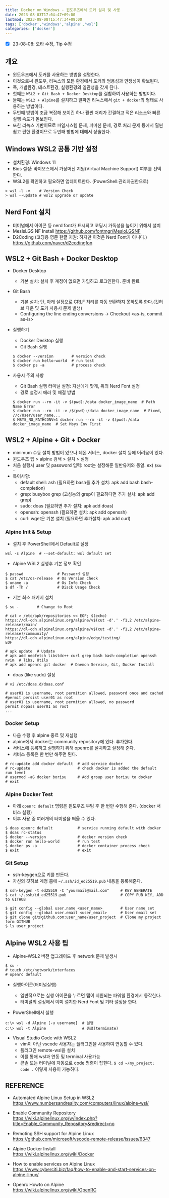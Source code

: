 ```yaml
---
title: Docker on Windows - 윈도우즈에서 도커 설치 및 사용
date: 2023-08-03T17:04:47+09:00
lastmod: 2023-08-08T15:47:34+09:00
tags: ['docker','windows','alpine','wsl']
categories: ['docker']
---
```


- [X] 23-08-08: 오타 수정, Tip 수정

## 개요

- 윈도우즈에서 도커를 사용하는 방법을 설명한다.
- 이것으로써 윈도우, 리눅스의 모든 환경에서 도커의 범용성과 안정성이 확보된다.
- 즉, 개발환경, 테스트환경, 실행환경의 일관성을 갖게 된다.
- 첫째는 `WSL2 + Git Bash + Docker Desktop`를 결합하여 사용하는 방법이다.
- 둘째는 `WSL2 + Alpine`를 설치하고 알파인 리눅스에서 `git + docker`의 형태로 사용하는 방법이다.
- 두번째 방법이 조금 복잡해 보이긴 하나 훨씬 처리가 간결하고 적은 리소스와 빠른 실행 속도가 돋보인다.
- 또한 리눅스 기반이므로 파일시스템 문제, 퍼미션 문제, 경로 처리 문제 등에서 훨씬 쉽고 편한 환경이므로 두번째 방법에 대해서 상술한다.

## Windows WSL2 공통 기반 설정

* 설치환경: Windows 11
* Bios 설정: 바이오스에서 가상머신 지원(Virtual Machine Support) 여부를 선택한다. 
* WSL2를 확인하고 필요하면 업데이트한다. (PowerShell:관리자권한으로)
```console
> wsl -l -v    # Version Check
> wsl --update # wsl2 upgrade or update
```

## Nerd Font 설치

* 터미널에서 아이콘 등 nerd font가 표시되고 코딩시 가독성을 높이기 위해서 설치
* MeslsLGS NF Install
https://github.com/fontmgr/MesloLGSNF
* D2Coding (코딩용 영문 한글 지원: 하지만 이것은 Nerd Font가 아니다.)
https://github.com/naver/d2codingfon

## WSL2 + Git Bash + Docker Desktop

* Docker Desktop
  - 기본 설치: 설치 후 계정이 없으면 가입하고 로그인한다. 준비 완료
  
* Git Bash
  - 기본 설치: 단, 아래 설정으로 CRLF 처리를 자동 변환하지 못하도록 한다.(깃허브 다운 및 도커 사용시 문제 발생)
  - Configuring the line ending conversions -> Checkout <as-is, commit as-is>

* 실행하기
  - Docker Desktop 실행
  - Git Bash 실행
  ```console
  $ docker --version        # version check
  $ docker run hello-world  # run test
  $ docker ps -a            # process check 
  ```
* 사용시 주의 사항
  - Git Bash 실행 터미널 설정: 자신에게 맞게, 위의 Nerd Font 설정
  - 경로 설정시 에러 및 해결 방법
  ```console
  $ docker run --rm -it -v $(pwd):/data docker_image_name  # Path Name Error
  $ docker run --rm -it -v /$(pwd):/data docker_image_name  # Fixed, //c/User/user_name...
  $ MSYS_NO_PATHCONV=1 docker run --rm -it -v $(pwd):/data docker_image_name  # Set Msys Env First
  ```
  
## WSL2 + Alpine + Git + Docker

- minimum 수동 설치 방법이 있으나 데몬 서비스, docker 설치 등에 어려움이 있다.
- 윈도우즈 앱 > alpine 검색 > 설치 > 실행
- 처음 실행시 user 및 password 입력: root는 설정해준 일반유저와 동일. ex) `$su -`
- 특이사항:
  - default shell: ash (필요하면 bash를 추가 설치: apk add bash bash-completion)
  - grep: busybox grep (고성능의 grep이 필요하다면 추가 설치: apk add grep)
  - sudo: doas (필요하면 추가 설치: apk add doas)
  - openssh: openssh (필요하면 설치: apk add openssh)
  - curl: wget은 기본 설치 (필요하면 추가설치: apk add curl)
  
### Alpine Init & Setup

* 설치 후 PowerShell에서 Default로 설정

```console
wsl -s Alpine  # --set-default: wsl default set
```

* Alpine WSL2 실행후 기본 정보 확인

```console
$ passwd               # Password 설정
$ cat /etc/os-release  # Os Version Check
$ uname -a             # Os Info Check
$ df -Th /             # Disck Usage Check
```

* 기본 최소 패키지 설치

```console
$ su -        # Change to Root

# cat > /etc/apk/repositories << EOF; $(echo)
https://dl-cdn.alpinelinux.org/alpine/v$(cut -d'.' -f1,2 /etc/alpine-release)/main/
https://dl-cdn.alpinelinux.org/alpine/v$(cut -d'.' -f1,2 /etc/alpine-release)/community/
https://dl-cdn.alpinelinux.org/alpine/edge/testing/
EOF

# apk update  # Update
# apk add neofetch libstdc++ curl grep bash bash-completion openssh nvim  # libs, Utils
# apk add openrc git docker  # Daemon Service, Git, Docker Install
```


* doas (like sudo) 설정

```console
# vi /etc/doas.d/doas.conf

# user01 is username, root permition allowed, password once and cached
#permit persist user01 as root 
# user01 is username, root permition allowed, no password
permit nopass user01 as root  
...
```

### Docker Setup

* 다음 수행 후 alpine 종료 및 재실행
* alpine에서 docker는 community repository에 있다. 추가한다.
* 서비스에 등록하고 실행하기 위해 openrc를 설치하고 설정해 준다.
* 서비스 등록은 한 번만 해주면 된다.

```console
# rc-update add docker default  # add service docker 
# rc-update                     # check docker is added the default run level
# usermod -aG docker borisu     # Add group user borisu to docker
# exit
```
  
### Alpine Docker Test

* 아래 `openrc default` 명령은 윈도우즈 부팅 후 한 번만 수행해 준다. (docker 서비스 실행)
* 이후 사용 중 여러개의 터미널을 띄울 수 있다.

```console
$ doas openrc default           # service running default with docker
$ doas rc-status
$ docker --version              # docker version check
$ docker run hello-world        # run test
$ docker ps -a                  # docker container process check 
$ exit                          # exit
```

### Git Setup

* ssh-keygen으로 키를 만든다.
* 자신의 깃허브 계정 홈에  `~/.ssh/id_ed25519.pub` 내용을 등록해준다.

```console
$ ssh-keygen -t ed25519 -C "yourmail@mail.com"     # KEY GENERATE
$ cat ~/.ssh/id_ed25519.pub                        # COPY PUB KEY, ADD to GITHUB

$ git config --global user.name <user_name>        # User name set
$ git config --global user.email <user_email>      # User email set
$ git clone git@github.com:user_name/user_project  # Clone my project form GITHUB
$ ls user_project
```

## Alpine WSL2 사용 팁

* Alpine-WSL2 버전 업그레이드 후 network 문제 발생시

```console
$ su -
# touch /etc/network/interfaces
# openrc default
```

* 실행아이콘(터미널실행)
  - 일반적으로는 실행 아이콘을 누르면 탭이 지원되는 파워쉘 환경에서 동작한다.
  - 터미널의 설정에서 이미 설치한 Nerd Font 및 기타 설정을 한다.

* PowerShell에서 실행

```console
c:\> wsl -d Alpine [-u username]  # 실행
c:\> wsl -t Alpine                # 종료(terminate)
```

* Visual Studio Code with WSL2
  - vim이 아닌 vscode 사용자는 플러그인을 사용하여 연동할 수 있다.
  - 플러그인 remote-wsl을 설치
  - 이를 통애 wsl과 연동 및 terminal 사용가능
  - 콘솔 또는 터미널에 자동으로 code 명령이 잡힌다. `$ cd ~/my_project; code .`
    이렇게 사용이 가능하다.

## REFERENCE

* Automated Alpine Linux Setup in WSL2   
https://www.numbersandreality.com/computers/linux/alpine-wsl/

* Enable Community Repository   
https://wiki.alpinelinux.org/w/index.php?title=Enable_Community_Repository&redirect=no

* Remoting SSH support for Alpine Linux   
https://github.com/microsoft/vscode-remote-release/issues/6347

* Alpine Docker Install   
https://wiki.alpinelinux.org/wiki/Docker

* How to enable services on Alpine Linux   
https://www.cyberciti.biz/faq/how-to-enable-and-start-services-on-alpine-linux/

* Openrc Howto on Alpine   
https://wiki.alpinelinux.org/wiki/OpenRC
